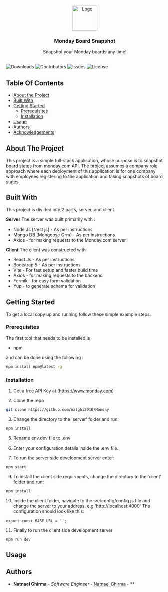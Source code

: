 <br/>
<p align="center">
  <a href="https://github.com/ShaanCoding/Monday">
    <img src="https://vitejs.dev/logo-with-shadow.png" alt="Logo" width="80" height="80">
  </a>

  <h3 align="center">Monday Board Snapshot</h3>

  <p align="center">
    Snapshot your Monday boards any time!
    <br/>
    <br/>
  </p>
</p>

![Downloads](https://img.shields.io/github/downloads/ShaanCoding/Monday/total) ![Contributors](https://img.shields.io/github/contributors/ShaanCoding/Monday?color=dark-green) ![Issues](https://img.shields.io/github/issues/ShaanCoding/Monday) ![License](https://img.shields.io/github/license/ShaanCoding/Monday) 

## Table Of Contents

* [About the Project](#about-the-project)
* [Built With](#built-with)
* [Getting Started](#getting-started)
  * [Prerequisites](#prerequisites)
  * [Installation](#installation)
* [Usage](#usage)
* [Authors](#authors)
* [Acknowledgements](#acknowledgements)

## About The Project

This project is a simple full-stack application, whose purpose is to snapshot board states from monday.com API. The project assumes a company role approach where each deployment of this application is for one company with employees registering to the application and taking snapshots of board states 


## Built With

This project is divided into 2 parts, server, and client.

**Server**
The server was built primarily with :
* Node Js [Nest js] - As per instructions
* Mongo DB [Mongoose Orm] - As per instructions
* Axios - for making requests to the Monday.com server

**Client**
The client was constructed with 
* React Js - As per instructions
* Bootstrap 5 - As per instructions
* Vite - For fast setup and faster build time
* Axios - for making requests to the backend
* Formik - for easy form validation
* Yup - to generate schema for validation






## Getting Started

To get a local copy up and running follow these simple example steps.

### Prerequisites

The first tool that needs to be installed is

* npm

and can be done using the following : 
```sh
npm install npm@latest -g
```

### Installation

1. Get a free API Key at [https://www.monday.com)

2. Clone the repo

```sh
git clone https://github.com/natghi2010/Monday
```

3. Change the directory to the 'server' folder and run:

```sh
npm install
```
5. Rename env.dev file to .env

6. Enter your configuration details inside the .env file.
7. To run the server side development server enter:
 ```sh
npm start
```


9. To install the client side requirments, change the directory to the 'client' folder and run:

```sh
npm install
```

10. Inside the client folder, navigate to the src/config/config.js file and change the server to your address. e.g 'http://localhost:4000'
The configuration should look like this:

```JS
export const BASE_URL = '';
```
11. Finally to run the client side development server
```sh
npm run dev
```

## Usage






## Authors

* **Natnael Ghirma** - *Software Engineer* - [Natnael Ghirma](natnaelghirma.com) - **

